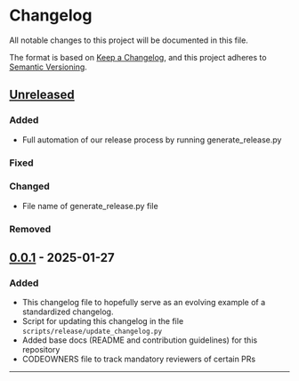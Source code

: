 # Changelog

All notable changes to this project will be documented in this file.

The format is based on [Keep a Changelog](https://keepachangelog.com/en/1.1.0/),
and this project adheres to [Semantic Versioning](https://semver.org/spec/v2.0.0.html).

## [Unreleased]

### Added

- Full automation of our release process by running generate_release.py

### Fixed

### Changed

- File name of generate_release.py file

### Removed

## [0.0.1] - 2025-01-27

### Added

- This changelog file to hopefully serve as an evolving example of a standardized changelog.
- Script for updating this changelog in the file `scripts/release/update_changelog.py`
- Added base docs (README and contribution guidelines) for this repository
- CODEOWNERS file to track mandatory reviewers of certain PRs

-----
[unreleased]: https://github.com/isaacchunn/wanderers/compare/v0.0.1...HEAD
[0.0.1]: https://github.com/isaacchunn/wanderers/releases/tag/v0.0.1
